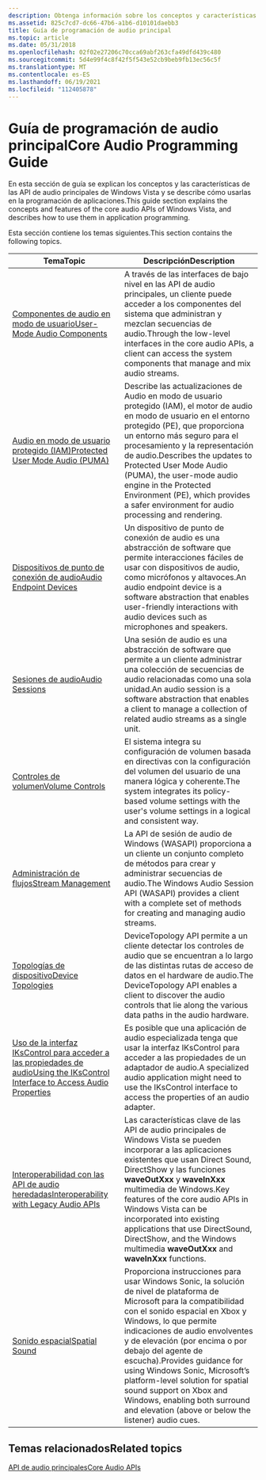 ```yaml
---
description: Obtenga información sobre los conceptos y características de las API de audio principales de Windows Vista y cómo usarlas en la programación de aplicaciones.
ms.assetid: 825c7cd7-dc66-47b6-a1b6-d10101daebb3
title: Guía de programación de audio principal
ms.topic: article
ms.date: 05/31/2018
ms.openlocfilehash: 02f02e27206c70cca69abf263cfa49dfd439c480
ms.sourcegitcommit: 5d4e99f4c8f42f5f543e52cb9beb9fb13ec56c5f
ms.translationtype: MT
ms.contentlocale: es-ES
ms.lasthandoff: 06/19/2021
ms.locfileid: "112405878"
---
```

# <a name="core-audio-programming-guide"></a><span data-ttu-id="e3bba-103">Guía de programación de audio principal</span><span class="sxs-lookup"><span data-stu-id="e3bba-103">Core Audio Programming Guide</span></span>

<span data-ttu-id="e3bba-104">En esta sección de guía se explican los conceptos y las características de las API de audio principales de Windows Vista y se describe cómo usarlas en la programación de aplicaciones.</span><span class="sxs-lookup"><span data-stu-id="e3bba-104">This guide section explains the concepts and features of the core audio APIs of Windows Vista, and describes how to use them in application programming.</span></span>

<span data-ttu-id="e3bba-105">Esta sección contiene los temas siguientes.</span><span class="sxs-lookup"><span data-stu-id="e3bba-105">This section contains the following topics.</span></span>



| <span data-ttu-id="e3bba-106">Tema</span><span class="sxs-lookup"><span data-stu-id="e3bba-106">Topic</span></span>                                                                                                                      | <span data-ttu-id="e3bba-107">Descripción</span><span class="sxs-lookup"><span data-stu-id="e3bba-107">Description</span></span>                                                                                                                                                                                                  |
|----------------------------------------------------------------------------------------------------------------------------|--------------------------------------------------------------------------------------------------------------------------------------------------------------------------------------------------------------|
| [<span data-ttu-id="e3bba-108">Componentes de audio en modo de usuario</span><span class="sxs-lookup"><span data-stu-id="e3bba-108">User-Mode Audio Components</span></span>](user-mode-audio-components.md)                                                               | <span data-ttu-id="e3bba-109">A través de las interfaces de bajo nivel en las API de audio principales, un cliente puede acceder a los componentes del sistema que administran y mezclan secuencias de audio.</span><span class="sxs-lookup"><span data-stu-id="e3bba-109">Through the low-level interfaces in the core audio APIs, a client can access the system components that manage and mix audio streams.</span></span>                                                                        |
| [<span data-ttu-id="e3bba-110">Audio en modo de usuario protegido (IAM)</span><span class="sxs-lookup"><span data-stu-id="e3bba-110">Protected User Mode Audio (PUMA)</span></span>](protected-user-mode-audio--puma-.md)                                                   | <span data-ttu-id="e3bba-111">Describe las actualizaciones de Audio en modo de usuario protegido (IAM), el motor de audio en modo de usuario en el entorno protegido (PE), que proporciona un entorno más seguro para el procesamiento y la representación de audio.</span><span class="sxs-lookup"><span data-stu-id="e3bba-111">Describes the updates to Protected User Mode Audio (PUMA), the user-mode audio engine in the Protected Environment (PE), which provides a safer environment for audio processing and rendering.</span></span>              |
| [<span data-ttu-id="e3bba-112">Dispositivos de punto de conexión de audio</span><span class="sxs-lookup"><span data-stu-id="e3bba-112">Audio Endpoint Devices</span></span>](audio-endpoint-devices.md)                                                                       | <span data-ttu-id="e3bba-113">Un dispositivo de punto de conexión de audio es una abstracción de software que permite interacciones fáciles de usar con dispositivos de audio, como micrófonos y altavoces.</span><span class="sxs-lookup"><span data-stu-id="e3bba-113">An audio endpoint device is a software abstraction that enables user-friendly interactions with audio devices such as microphones and speakers.</span></span>                                                              |
| [<span data-ttu-id="e3bba-114">Sesiones de audio</span><span class="sxs-lookup"><span data-stu-id="e3bba-114">Audio Sessions</span></span>](audio-sessions.md)                                                                                       | <span data-ttu-id="e3bba-115">Una sesión de audio es una abstracción de software que permite a un cliente administrar una colección de secuencias de audio relacionadas como una sola unidad.</span><span class="sxs-lookup"><span data-stu-id="e3bba-115">An audio session is a software abstraction that enables a client to manage a collection of related audio streams as a single unit.</span></span>                                                                           |
| [<span data-ttu-id="e3bba-116">Controles de volumen</span><span class="sxs-lookup"><span data-stu-id="e3bba-116">Volume Controls</span></span>](volume-controls.md)                                                                                     | <span data-ttu-id="e3bba-117">El sistema integra su configuración de volumen basada en directivas con la configuración del volumen del usuario de una manera lógica y coherente.</span><span class="sxs-lookup"><span data-stu-id="e3bba-117">The system integrates its policy-based volume settings with the user's volume settings in a logical and consistent way.</span></span>                                                                                      |
| [<span data-ttu-id="e3bba-118">Administración de flujos</span><span class="sxs-lookup"><span data-stu-id="e3bba-118">Stream Management</span></span>](stream-management.md)                                                                                 | <span data-ttu-id="e3bba-119">La API de sesión de audio de Windows (WASAPI) proporciona a un cliente un conjunto completo de métodos para crear y administrar secuencias de audio.</span><span class="sxs-lookup"><span data-stu-id="e3bba-119">The Windows Audio Session API (WASAPI) provides a client with a complete set of methods for creating and managing audio streams.</span></span>                                                                             |
| [<span data-ttu-id="e3bba-120">Topologías de dispositivo</span><span class="sxs-lookup"><span data-stu-id="e3bba-120">Device Topologies</span></span>](device-topologies.md)                                                                                 | <span data-ttu-id="e3bba-121">DeviceTopology API permite a un cliente detectar los controles de audio que se encuentran a lo largo de las distintas rutas de acceso de datos en el hardware de audio.</span><span class="sxs-lookup"><span data-stu-id="e3bba-121">The DeviceTopology API enables a client to discover the audio controls that lie along the various data paths in the audio hardware.</span></span>                                                                          |
| [<span data-ttu-id="e3bba-122">Uso de la interfaz IKsControl para acceder a las propiedades de audio</span><span class="sxs-lookup"><span data-stu-id="e3bba-122">Using the IKsControl Interface to Access Audio Properties</span></span>](using-the-ikscontrol-interface-to-access-audio-properties.md) | <span data-ttu-id="e3bba-123">Es posible que una aplicación de audio especializada tenga que usar la interfaz IKsControl para acceder a las propiedades de un adaptador de audio.</span><span class="sxs-lookup"><span data-stu-id="e3bba-123">A specialized audio application might need to use the IKsControl interface to access the properties of an audio adapter.</span></span>                                                                                     |
| [<span data-ttu-id="e3bba-124">Interoperabilidad con las API de audio heredadas</span><span class="sxs-lookup"><span data-stu-id="e3bba-124">Interoperability with Legacy Audio APIs</span></span>](interoperability-with-legacy-audio-apis.md)                                     | <span data-ttu-id="e3bba-125">Las características clave de las API de audio principales de Windows Vista se pueden incorporar a las aplicaciones existentes que usan Direct Sound, DirectShow y las funciones **waveOutXxx** y **waveInXxx** multimedia de Windows.</span><span class="sxs-lookup"><span data-stu-id="e3bba-125">Key features of the core audio APIs in Windows Vista can be incorporated into existing applications that use DirectSound, DirectShow, and the Windows multimedia **waveOutXxx** and **waveInXxx** functions.</span></span> |
| [<span data-ttu-id="e3bba-126">Sonido espacial</span><span class="sxs-lookup"><span data-stu-id="e3bba-126">Spatial Sound</span></span>](spatial-sound.md)                                                                                         | <span data-ttu-id="e3bba-127">Proporciona instrucciones para usar Windows Sonic, la solución de nivel de plataforma de Microsoft para la compatibilidad con el sonido espacial en Xbox y Windows, lo que permite indicaciones de audio envolventes y de elevación (por encima o por debajo del agente de escucha).</span><span class="sxs-lookup"><span data-stu-id="e3bba-127">Provides guidance for using Windows Sonic, Microsoft’s platform-level solution for spatial sound support on Xbox and Windows, enabling both surround and elevation (above or below the listener) audio cues.</span></span> |



 

## <a name="related-topics"></a><span data-ttu-id="e3bba-128">Temas relacionados</span><span class="sxs-lookup"><span data-stu-id="e3bba-128">Related topics</span></span>

<dl> <dt>

[<span data-ttu-id="e3bba-129">API de audio principales</span><span class="sxs-lookup"><span data-stu-id="e3bba-129">Core Audio APIs</span></span>](core-audio-apis-in-windows-vista.md)
</dt> </dl>

 

 



